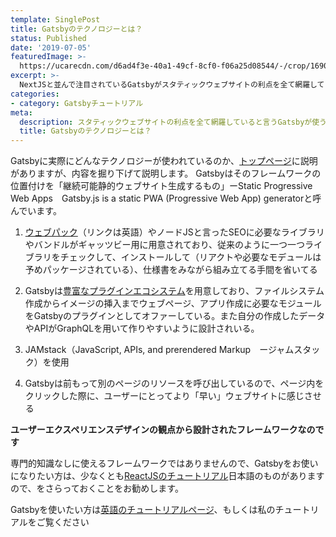 ```yaml
---
template: SinglePost
title: Gatsbyのテクノロジーとは？
status: Published
date: '2019-07-05'
featuredImage: >-
  https://ucarecdn.com/d6ad4f3e-40a1-49cf-8cf0-f06a25d08544/-/crop/1690x1484/0,882/-/preview/
excerpt: >-
  NextJSと並んで注目されているGatsbyがスタティックウェブサイトの利点を全て網羅している、そのテクノロジーの内容を紹介
categories:
- category: Gatsbyチュートリアル
meta:
  description: スタティックウェブサイトの利点を全て網羅していると言うGatsbyが使うテクノロジーの内容を紹介。
  title: Gatsbyのテクノロジーとは？
---
```


Gatsbyに実際にどんなテクノロジーが使われているのか、[トップページ](https://www.gatsbyjs.org/)に説明がありますが、内容を掘り下げて説明します。
Gatsbyはそのフレームワークの位置付けを「継続可能静的ウェブサイト生成するもの」ーStatic Progressive Web Apps　Gatsby.js is a static PWA (Progressive Web App) generatorと呼んでいます。

1. [ウェブパック](https://en.wikipedia.org/wiki/Webpack)（リンクは英語）やノードJSと言ったSEOに必要なライブラリやバンドルがギャッツビー用に用意されており、従来のように一つ一つライブラリをチェックして、インストールして（リアクトや必要なモデュールは予めパッケージされている）、仕様書をみながら組み立てる手間を省いてる

2. Gatsbyは[豊富なプラグインエコシステム](https://www.gatsbyjs.org/plugins/)を用意しており、ファイルシステム作成からイメージの挿入までウェブページ、アプリ作成に必要なモジュールをGatsbyのプラグインとしてオファーしている。また自分の作成したデータやAPIがGraphQLを用いて作りやすいように設計されいる。

3. JAMstack（JavaScript, APIs, and prerendered Markup　ージャムスタック）を使用

4. Gatsbyは前もって別のページのリソースを呼び出しているので、ページ内をクリックした際に、ユーザーにとってより「早い」ウェブサイトに感じさせる

**ユーザーエクスペリエンスデザインの観点から設計されたフレームワークなのです**

専門的知識なしに使えるフレームワークではありませんので、Gatsbyをお使いになりたい方は、少なくとも[ReactJSのチュートリアル](https://ja.reactjs.org/tutorial/tutorial.html)日本語のものがありますので、をさらっておくことをお勧めします。

Gatsbyを使いたい方は[英語のチュートリアルページ](https://www.gatsbyjs.org/tutorial/)、もしくは私のチュートリアルをご覧ください



